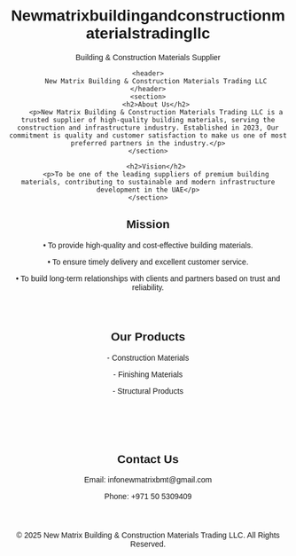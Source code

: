# Newmatrixbuildingandconstructionmaterialstradingllc
Building &amp; Construction Materials Supplier
<!DOCTYPE html>
<html lang="en">
<head>
<div style="background-image:url('.jpg');">
</div>
    <meta charset="UTF-8">
    <meta name="viewport" content="width=device-width, initial-scale=1.0">
    <title>Company Profile</title>
    <style>
      body {
    font-family: "Elephant", "Arial";
    margin: 0;
    padding: 20px;
    background-image: url('3.jpg'); /* Ensure this file is in the same folder */
    background-size: cover;
    background-position: center;
    background-attachment: fixed;
    text-align: center;
}
✅  header {
            background: #0073e6;
            color: white;
            padding: 20px;
            font-size: 24px;
        }
        section {
            padding: 20px;
            background: ;
            margin: 20px;
            border-radius: 8px;
            box-shadow: 0 0 10px rgba(0, 0, 0, 0.1
	} 
       footer {
            background: #333;
            color: white;
            padding: 10px;
            position: fixed;
            width: 100%;
            bottom: 0;
        }
    </style>
</head>
<body>

    <header>
        New Matrix Building & Construction Materials Trading LLC
    </header>
    <section>
        <h2>About Us</h2>
        <p>New Matrix Building & Construction Materials Trading LLC is a trusted supplier of high-quality building materials, serving the construction and infrastructure industry. Established in 2023, Our commitment is quality and customer satisfaction to make us one of most  preferred partners in the industry.</p>
    </section>

        <h2>Vision</h2>
        <p>To be one of the leading suppliers of premium building materials, contributing to sustainable and modern infrastructure development in the UAE</p>
    </section>
<body>
    </section>
    </section>

  <h2>Mission</h2>
        <p>•	To provide high-quality and cost-effective building materials.
	<p>•	To ensure timely delivery and excellent customer service.
	<p>•	To build long-term relationships with clients and partners based on trust and reliability.
</p>
    </section>
    <section>
        <h2>Our Products</h2>
        <p>- Construction Materials</p>
        <p>- Finishing Materials</p>
        <p>- Structural Products</p>
    </section>
    <section>
        <h2>Contact Us</h2>
        <p>Email: infonewmatrixbmt@gmail.com</p>
        <p>Phone: +971 50 5309409</p>
    </section>
    <footer>
        &copy; 2025 New Matrix Building & Construction Materials Trading LLC. All Rights Reserved.
    </footer>
</body>
</html>
